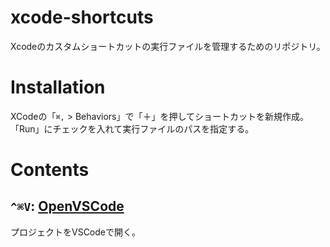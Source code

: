# xcode-shortcuts
Xcodeのカスタムショートカットの実行ファイルを管理するためのリポジトリ。

# Installation
XCodeの「`⌘,` > Behaviors」で「＋」を押してショートカットを新規作成。
「Run」にチェックを入れて実行ファイルのパスを指定する。

# Contents
## `^⌘V`: [OpenVSCode](./open_vscode.sh)
プロジェクトをVSCodeで開く。
